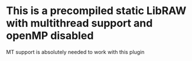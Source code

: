 # This is a precompiled static LibRAW with multithread support and openMP disabled

MT support is absolutely needed to work with this plugin
